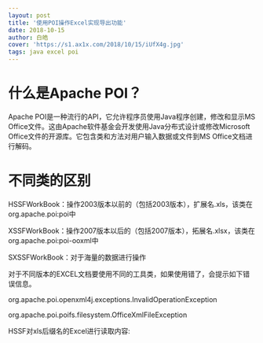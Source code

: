 ```yaml
---
layout: post
title: '使用POI操作Excel实现导出功能'
date: 2018-10-15
author: 白皓
cover: 'https://s1.ax1x.com/2018/10/15/iUfX4g.jpg'
tags: java excel poi
---
```


# 什么是Apache POI？

  Apache POI是一种流行的API，它允许程序员使用Java程序创建，修改和显示MS Office文件。这由Apache软件基金会开发使用Java分布式设计或修改Microsoft Office文件的开源库。它包含类和方法对用户输入数据或文件到MS Office文档进行解码。

# 不同类的区别

HSSFWorkBook：操作2003版本以前的（包括2003版本），扩展名.xls，该类在org.apache.poi:poi中

XSSFWorkBook：操作2007版本以后的（包括2007版本），拓展名.xlsx，该类在org.apache.poi:poi-ooxml中

SXSSFWorkBook：对于海量的数据进行操作

对于不同版本的EXCEL文档要使用不同的工具类，如果使用错了，会提示如下错误信息。

org.apache.poi.openxml4j.exceptions.InvalidOperationException

org.apache.poi.poifs.filesystem.OfficeXmlFileException

HSSF对xls后缀名的Excel进行读取内容:


